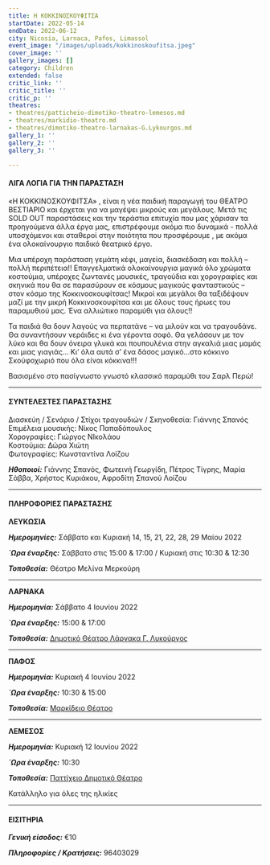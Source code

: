 ```yaml
---
title: Η ΚΟΚΚΙΝΟΣΚΟΥΦΙΤΣA
startDate: 2022-05-14
endDate: 2022-06-12
city: Nicosia, Larnaca, Pafos, Limassol
event_image: "/images/uploads/kokkinoskoufitsa.jpeg"
cover_image: ''
gallery_images: []
category: Children
extended: false
critic_link: ''
critic_title: ''
critic_p: ''
theatres:
- theatres/patticheio-dimotiko-theatro-lemesos.md
- theatres/markidio-theatro.md
- theatres/dimotiko-theatro-larnakas-G.Lykourgos.md
gallery_1: ''
gallery_2: ''
gallery_3: ''

---
```

#### ΛΙΓΑ ΛΟΓΙΑ ΓΙΑ ΤΗΝ ΠΑΡΑΣΤΑΣΗ

«Η ΚΟΚΚΙΝΟΣΚΟΥΦΙΤΣΑ» , είναι η νέα παιδική παραγωγή του ΘΕΑΤΡΟ ΒΕΣΤΙΑΡΙΟ και έρχεται για να μαγέψει μικρούς και μεγάλους. Μετά τις SOLD OUT παραστάσεις και την τεράστια επιτυχία που μας χάρισαν τα προηγούμενα άλλα έργα μας, επιστρέφουμε ακόμα πιο δυναμικά - πολλά υποσχόμενοι και σταθεροί στην ποιότητα που προσφέρουμε , με ακόμα ένα ολοκαίνουργιο παιδικό θεατρικό έργο.

Μια υπέροχη παράσταση γεμάτη κέφι, μαγεία, διασκέδαση και πολλή – πολλή περιπέτεια!! Επαγγελματικά ολοκαίνουργια μαγικά όλο χρώματα κοστούμια, υπέροχες ζωντανές μουσικές, τραγούδια και χορογραφίες και σκηνικά που θα σε παρασύρουν σε κόσμους μαγικούς φανταστικούς – στον κόσμο της Κοκκινοσκουφίτσας! Μικροί και μεγάλοι θα ταξιδέψουν μαζί με την μικρή Κοκκινοσκουφίτσα και με όλους τους ήρωες του παραμυθιού μας. Ένα αλλιώτικο παραμύθι για όλους!!

Τα παιδιά θα δουν λαγούς να περπατάνε – να μιλούν και να τραγουδάνε. Θα συναντήσουν νεράιδες κι ένα γέροντα σοφό. Θα γελάσουν με τον λύκο και θα δουν όνειρα γλυκά και πουπουλένια στην αγκαλιά μιας μαμάς και μιας γιαγιάς... Κι’ όλα αυτά σ’ ένα δάσος μαγικό...στο κόκκινο Σκούφοχωριό που όλα είναι κόκκινα!!!

Βασισμένο στο πασίγνωστο γνωστό κλασσικό παραμύθι του Σαρλ Περώ!

***

#### ΣΥΝΤΕΛΕΣΤΕΣ ΠΑΡΑΣΤΑΣΗΣ

Διασκεύη / Σενάριο / Στίχοι τραγουδιών / Σκηνοθεσία: Γιάννης Σπανός  
Επιμέλεια μουσικής: Νίκος Παπαδόπουλος  
Χορογραφίες: Γιώργος ΝΙκολάου  
Κοστούμια: Δώρα Χιώτη  
Φωτογραφίες: Κωνσταντίνα Λοίζου

**_Ηθοποιοί:_** Γιάννης Σπανός, Φωτεινή Γεωργίδη, Πέτρος Τίγρης, Μαρία Σάββα, Χρήστος Κυριάκου, Αφροδίτη Σπανού Λοίζου

***

#### ΠΛΗΡΟΦΟΡΙΕΣ ΠΑΡΑΣΤΑΣΗΣ

**ΛΕΥΚΩΣΙΑ**

**_Ημερομηνίες:_** Σάββατο και Κυριακή 14, 15, 21, 22, 28, 29 Μαίου 2022 

**_΄Ωρα έναρξης:_** Σάββατο στις 15:00 & 17:00 / Κυριακή στις 10:30 & 12:30

**_Τοποθεσία:_** Θέατρο Μελίνα Μερκούρη

***

**ΛΑΡΝΑΚΑ**

**_Ημερομηνία:_** Σάββατο 4 Ιουνίου 2022 

**_΄Ωρα έναρξης:_** 15:00 & 17:00 

**_Τοποθεσία:_** [Δημοτικό Θέατρο Λάρνακα Γ. Λυκούργος](?#map)

***

**ΠΑΦΟΣ**

**_Ημερομηνία:_** Κυριακή 4 Ιουνίου 2022 

**_΄Ωρα έναρξης:_** 10:30 & 15:00 

**_Τοποθεσία:_** [Μαρκίδειο Θέατρο](?#map)

***

**ΛΕΜΕΣΟΣ**

**_Ημερομηνία:_** Κυριακή 12 Ιουνίου 2022 

**_΄Ωρα έναρξης:_** 10:30

**_Τοποθεσία:_** [Παττίχειο Δημοτικό Θέατρο](?#map)

Κατάλληλο για όλες της ηλικίες

***

#### ΕΙΣΙΤΗΡΙΑ

**_Γενική είσοδος:_** €10

**_Πληροφορίες / Κρατήσεις:_** 96403029